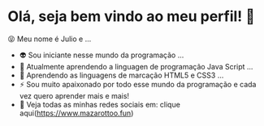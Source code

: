 <!-- ### Hi There! 👋
-->
<!--
**mazarottoo/mazarottoo** is a ✨ _special_ ✨ repository because its `README.md` (this file) appears on your GitHub profile.

Here are some ideas to get you started:

- 🔭 I’m currently working on ...
- 🌱 I’m currently learning ...
- 👯 I’m looking to collaborate on ...
- 🤔 I’m looking for help with ...
- 💬 Ask me about ...
- 📫 How to reach me: ...
- 😄 Pronouns: ...
- ⚡ Fun fact: ...
-->

# Olá, seja bem vindo ao meu perfil! 👋

😝 Meu nome é Julio e ...

- 👽 Sou iniciante nesse mundo da programação ...
- 🧐 Atualmente aprendendo a linguagen de programação Java Script ...
- 🤖 Aprendendo as linguagens de marcação HTML5 e CSS3 ...
- ⚡ Sou muito apaixonado por todo esse mundo da programação e cada vez quero aprender mais e mais!
- 🤗 Veja todas as minhas redes sociais em: clique aqui(https://www.mazarottoo.fun)


